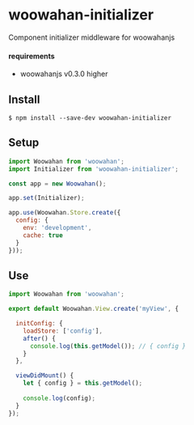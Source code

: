 # woowahan-initializer

Component initializer middleware for woowahanjs

#### requirements

* woowahanjs v0.3.0 higher

## Install

```
$ npm install --save-dev woowahan-initializer
```

## Setup

```javascript
import Woowahan from 'woowahan';
import Initializer from 'woowahan-initializer';

const app = new Woowahan();

app.set(Initializer);

app.use(Woowahan.Store.create({
  config: {
    env: 'development',
    cache: true
  }
}));
```

## Use


```javascript
import Woowahan from 'woowahan';

export default Woowahan.View.create('myView', {

  initConfig: {
    loadStore: ['config'],
    after() {
      console.log(this.getModel()); // { config }
    }
  },

  viewDidMount() {
    let { config } = this.getModel();
    
    console.log(config);
  }
});

```
